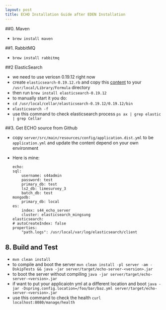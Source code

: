 ```yaml
---
layout: post
title: ECHO Installation Guide after EDEN Installation
---  
```

 
##0. Maven
* `brew install maven`

##1. RabbitMQ

* `brew install rabbitmq`

##2 ElasticSearch

* we need to use veriosn 0.19.12 right now
* create `elasticsearch-0.19.12.rb` and copy this [content](https://github.com/Source-Intelligence/misc/blob/master/homebrew/elasticsearch-0.19.12.rb) to your `/usr/local/Library/Formula` directory
* then run `brew install elasticsearch-0.19.12`
* to manually start it you do:
* `cd /usr/local/cellar/elasticsearch-0.19.12/0.19.12/bin`
* `elasticsearch -f`
* use this command to check elasticsearch process `ps ax | grep elastic | grep Cellar`

##3. Get ECHO source from Github


* copy `server/src/main/resources/config/application.dist.yml` to be `application.yml` and update the content depend on your own environment
* Here is mine:
    
    ```
    echo:
    sql:
        username: s44admin
        password: test
        primary_db: test
        ls2_db: limesurvey_3
        batch_db: test
    mongodb:
        primary_db: local
    es:
        index: s44_echo_server
        cluster: elasticsearch_mingsung
    elasticsearch:
    # autoCreateIndex: false
    properties:
        "path.logs": /usr/local/var/log/elasticsearch/client
    ```

## 8. Build and Test
* `mvn clean install`
* to compile and boot the server `mvn clean install -pl server -am -DskipTests && java -jar server/target/echo-server-<version>.jar`
* to boot the server without compiling `java -jar server/target/echo-server-<version>.jar`
* if want to put your applicaiotn yml at a different location and boot `java -jar -Dspring.config.location=/foo/bar/baz.yml server/target/echo-server-<version>.jar`
* use this command to check the health `curl localhost:8080/manage/health`



